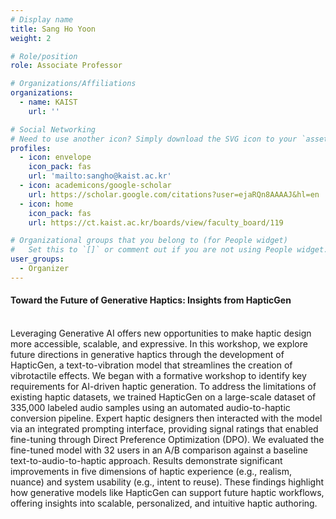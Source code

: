 ```yaml
---
# Display name
title: Sang Ho Yoon
weight: 2

# Role/position
role: Associate Professor

# Organizations/Affiliations
organizations:
  - name: KAIST
    url: ''

# Social Networking
# Need to use another icon? Simply download the SVG icon to your `assets/media/icons/` folder.
profiles:
  - icon: envelope
    icon_pack: fas
    url: 'mailto:sangho@kaist.ac.kr'
  - icon: academicons/google-scholar
    url: https://scholar.google.com/citations?user=ejaRQn8AAAAJ&hl=en
  - icon: home
    icon_pack: fas
    url: https://ct.kaist.ac.kr/boards/view/faculty_board/119

# Organizational groups that you belong to (for People widget)
#   Set this to `[]` or comment out if you are not using People widget.
user_groups:
  - Organizer
---
```


#### Toward the Future of Generative Haptics: Insights from HapticGen
<br>
Leveraging Generative AI offers new opportunities to make haptic design more accessible, scalable, and expressive. In this workshop, we explore future directions in generative haptics through the development of HapticGen, a text-to-vibration model that streamlines the creation of vibrotactile effects. We began with a formative workshop to identify key requirements for AI-driven haptic generation. To address the limitations of existing haptic datasets, we trained HapticGen on a large-scale dataset of 335,000 labeled audio samples using an automated audio-to-haptic conversion pipeline. Expert haptic designers then interacted with the model via an integrated prompting interface, providing signal ratings that enabled fine-tuning through Direct Preference Optimization (DPO). We evaluated the fine-tuned model with 32 users in an A/B comparison against a baseline text-to-audio-to-haptic approach. Results demonstrate significant improvements in five dimensions of haptic experience (e.g., realism, nuance) and system usability (e.g., intent to reuse). These findings highlight how generative models like HapticGen can support future haptic workflows, offering insights into scalable, personalized, and intuitive haptic authoring. 